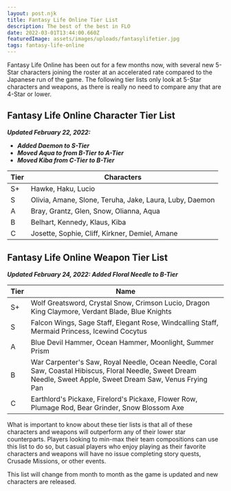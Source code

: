 ```yaml
---
layout: post.njk
title: Fantasy Life Online Tier List
description: The best of the best in FLO
date: 2022-03-01T13:44:00.660Z
featuredImage: assets/images/uploads/fantasylifetier.jpg
tags: fantasy-life-online
---
```

Fantasy Life Online has been out for a few months now, with several new 5-Star characters joining the roster at an accelerated rate compared to the Japanese run of the game. The following tier lists only look at 5-Star characters and weapons, as there is really no need to compare any that are 4-Star or lower.

## Fantasy Life Online Character Tier List

***Updated February 22, 2022:*** 

* ***Added Daemon to S-Tier***
* ***Moved Aqua to from B-Tier to A-Tier***
* ***Moved Kiba from C-Tier to B-Tier***

| Tier | Characters                                              |
| ---- | ------------------------------------------------------- |
| S+   | Hawke, Haku, Lucio                                      |
| S    | Olivia, Amane, Slone, Teruha, Jake, Laura, Luby, Daemon |
| A    | Bray, Grantz, Glen, Snow, Olianna, Aqua                 |
| B    | Belhart, Kennedy, Klaus, Kiba                           |
| C    | Josette, Sophie, Cliff, Kirkner, Demiel, Amane          |

## Fantasy Life Online Weapon Tier List

***Updated February 24, 2022: Added Floral Needle to B-Tier***

| Tier | Name                                                                                                                                                            |
| ---- | --------------------------------------------------------------------------------------------------------------------------------------------------------------- |
| S+   | Wolf Greatsword, Crystal Snow, Crimson Lucio, Dragon King Claymore, Verdant Blade, Blue Knights                                                                 |
| S    | Falcon Wings, Sage Staff, Elegant Rose, Windcalling Staff, Mermaid Princess, Icewind Cocytus                                                                    |
| A    | Blue Devil Hammer, Ocean Hammer, Moonlight, Summer Prism                                                                                                        |
| B    | War Carpenter's Saw, Royal Needle, Ocean Needle, Coral Saw, Coastal Hibiscus, Floral Needle, Sweet Dream Needle, Sweet Apple, Sweet Dream Saw, Venus Frying Pan |
| C    | Earthlord's Pickaxe, Firelord's Pickaxe, Flower Row, Plumage Rod, Bear Grinder, Snow Blossom Axe                                                                |

What is important to know about these tier lists is that all of these characters and weapons will outperform any of their lower star counterparts. Players looking to min-max their team compositions can use this list to do so, but casual players who enjoy playing as their favorite characters and weapons will have no issue completing story quests, Crusade Missions, or other events.

This list will change from month to month as the game is updated and new characters are released.